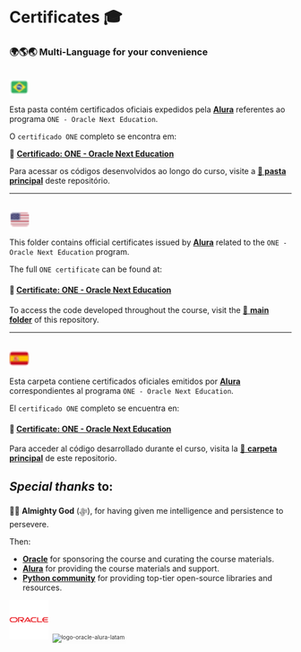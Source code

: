 # Certificates 🎓

### 🌍🌎🌏 Multi-Language for your convenience

<br/>

<img src="./assets/icon-flag-br.svg" width="35"/>

Esta pasta contém certificados oficiais expedidos pela [**Alura**](https://www.alura.com.br) referentes ao programa `ONE - Oracle Next Education`.

O `certificado ONE` completo se encontra em:  

🔗 [**Certificado: ONE - Oracle Next Education**](./Daniel%20Borges%20Crema%20-%20Programa%20ONE%20Certificado.pdf)

Para acessar os códigos desenvolvidos ao longo do curso, visite a [**📂 pasta principal**](../) deste repositório.
<br/>

---

<br/>
<img src="./assets/icon-flag-en.svg" width="35"/>

This folder contains official certificates issued by [**Alura**](https://www.alura.com.br) related to the `ONE - Oracle Next Education` program.

The full `ONE certificate` can be found at:
#### 🔗 [**Certificate: ONE - Oracle Next Education**](./Daniel%20Borges%20Crema%20-%20Program%20ONE%20Certificate.pdf)

To access the code developed throughout the course, visit the [📂 **main folder**](../) of this repository.
<br/>

---

<br/>
<img src="./assets/icon-flag-es.svg" width="35"/>

Esta carpeta contiene certificados oficiales emitidos por [**Alura**](https://www.alura.com.br) correspondientes al programa `ONE - Oracle Next Education`.

El `certificado ONE` completo se encuentra en:
#### 🔗 [**Certificate: ONE - Oracle Next Education**](./Daniel%20Borges%20Crema%20-%20Programa%20ONE%20Certificado%20-%20Es.pdf)

Para acceder al código desarrollado durante el curso, visita la [📂 **carpeta principal**](../) de este repositorio.
<br/>

## *Special thanks* to:  
🕋🤲 **Almighty God** (ﷻ), for having given me intelligence and persistence to persevere.

Then:
- [**Oracle**](https://www.oracle.com/) for sponsoring the course and curating the course materials.
- [**Alura**](https://www.alura.com.br/) for providing the course materials and support.
- [**Python community**](https://www.python.org/) for providing top-tier open-source libraries and resources.


<img src="https://raw.githubusercontent.com/devicons/devicon/ca28c779441053191ff11710fe24a9e6c23690d6/icons/oracle/oracle-original.svg" alt="logo-oracle" style="width: 70px; font-size: 10px"/>  

<img src="https://moebius78.github.io/moebius78-sprint03-aluraONE.github.io/assets/Oracle_Alura.png" alt="logo-oracle-alura-latam" style="width: 115px; background: #FCFCFC; color: #333; font-size: 10px; padding: 2px 3px"/>